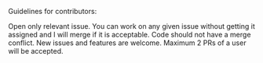 Guidelines for contributors:

Open only relevant issue.
You can work on any given issue without getting it assigned and I will merge if it is acceptable.
Code should not have a merge conflict.
New issues and features are welcome.
Maximum 2 PRs of a user will be accepted.

